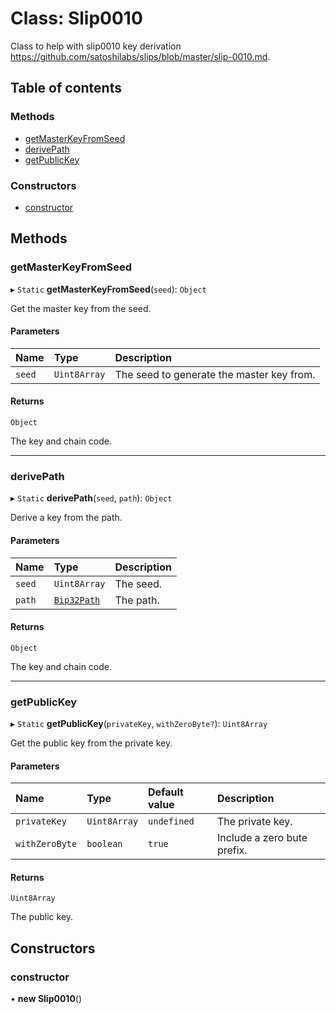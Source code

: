 # Class: Slip0010

Class to help with slip0010 key derivation
https://github.com/satoshilabs/slips/blob/master/slip-0010.md.

## Table of contents

### Methods

- [getMasterKeyFromSeed](Slip0010.md#getmasterkeyfromseed)
- [derivePath](Slip0010.md#derivepath)
- [getPublicKey](Slip0010.md#getpublickey)

### Constructors

- [constructor](Slip0010.md#constructor)

## Methods

### getMasterKeyFromSeed

▸ `Static` **getMasterKeyFromSeed**(`seed`): `Object`

Get the master key from the seed.

#### Parameters

| Name | Type | Description |
| :------ | :------ | :------ |
| `seed` | `Uint8Array` | The seed to generate the master key from. |

#### Returns

`Object`

The key and chain code.

___

### derivePath

▸ `Static` **derivePath**(`seed`, `path`): `Object`

Derive a key from the path.

#### Parameters

| Name | Type | Description |
| :------ | :------ | :------ |
| `seed` | `Uint8Array` | The seed. |
| `path` | [`Bip32Path`](Bip32Path.md) | The path. |

#### Returns

`Object`

The key and chain code.

___

### getPublicKey

▸ `Static` **getPublicKey**(`privateKey`, `withZeroByte?`): `Uint8Array`

Get the public key from the private key.

#### Parameters

| Name | Type | Default value | Description |
| :------ | :------ | :------ | :------ |
| `privateKey` | `Uint8Array` | `undefined` | The private key. |
| `withZeroByte` | `boolean` | `true` | Include a zero bute prefix. |

#### Returns

`Uint8Array`

The public key.

## Constructors

### constructor

• **new Slip0010**()

